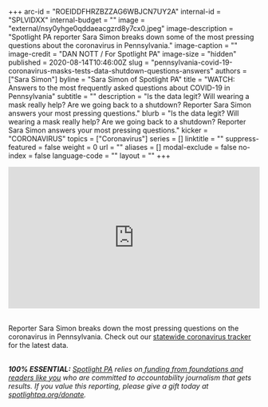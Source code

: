 +++
arc-id = "ROEIDDFHRZBZZAG6WBJCN7UY2A"
internal-id = "SPLVIDXX"
internal-budget = ""
image = "external/nsy0yhge0qddaeacgzrd8y7cx0.jpeg"
image-description = "Spotlight PA reporter Sara Simon breaks down some of the most pressing questions about the coronavirus in Pennsylvania."
image-caption = ""
image-credit = "DAN NOTT / For Spotlight PA"
image-size = "hidden"
published = 2020-08-14T10:46:00Z
slug = "pennsylvania-covid-19-coronavirus-masks-tests-data-shutdown-questions-answers"
authors = ["Sara Simon"]
byline = "Sara Simon of Spotlight PA"
title = "WATCH: Answers to the most frequently asked questions about COVID-19 in Pennsylvania"
subtitle = ""
description = "Is the data legit? Will wearing a mask really help? Are we going back to a shutdown? Reporter Sara Simon answers your most pressing questions."
blurb = "Is the data legit? Will wearing a mask really help? Are we going back to a shutdown? Reporter Sara Simon answers your most pressing questions."
kicker = "CORONAVIRUS"
topics = ["Coronavirus"]
series = []
linktitle = ""
suppress-featured = false
weight = 0
url = ""
aliases = []
modal-exclude = false
no-index = false
language-code = ""
layout = ""
+++

<div style="padding:56.25% 0 0 0;position:relative;"><iframe src="https://player.vimeo.com/video/447585506?color=ffcb05&title=0&byline=0" style="position:absolute;top:0;left:0;width:100%;height:100%;" frameborder="0" allow="autoplay; fullscreen" allowfullscreen></iframe></div><script src="https://player.vimeo.com/api/player.js"></script>
<br>
<p>Reporter Sara Simon breaks down the most pressing questions on the coronavirus in Pennsylvania. Check out our <a href=“ https://www.spotlightpa.org/news/2020/03/pa-coronavirus-updates-cases-map-live-tracker/”>statewide coronavirus tracker</a> for the latest data.</p>
<br>
<i><b>100% ESSENTIAL:</b></i> <a href="https://www.spotlightpa.org/"><i>Spotlight PA</i></a><i> relies on</i><a href="https://www.spotlightpa.org/support"><i> funding from foundations and readers like you</i></a><i> who are committed to accountability journalism that gets results. If you value this reporting, please give a gift today at </i><a href="http://spotlightpa.org/donate"><i>spotlightpa.org/donate</i></a><i>.</i>
